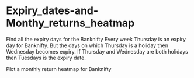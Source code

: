 # Expiry_dates-and-Monthy_returns_heatmap

Find all the expiry days for the Banknifty
Every week Thursday is an expiry day for Banknifty. But the days on which Thursday is a holiday then Wednesday becomes expiry. If Thursday and Wednesday are both holidays then Tuesdays is the expiry date.

Plot a monthly return heatmap for Banknifty
